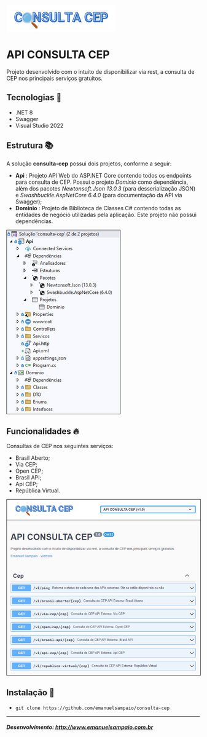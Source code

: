 <img src="https://raw.githubusercontent.com/emanuelsampaio/consulta-cep/main/Api/wwwroot/swagger/cep/img/logo.png" alt="API CONSULTA CEP" />

# API CONSULTA CEP

Projeto desenvolvido com o intuito de disponibilizar via rest, a consulta de CEP nos principais serviços gratuitos.


## Tecnologias 🚀

- .NET 8
- Swagger
- Visual Studio 2022


## Estrutura 📚

A solução **consulta-cep** possui dois projetos, conforme a seguir:

- **Api** : Projeto API Web do ASP.NET Core contendo todos os endpoints para consulta de CEP. Possui o projeto *Dominio* como dependência, além dos pacotes *Newtonsoft.Json 13.0.3* (para desserialização JSON) e *Swashbuckle.AspNetCore 6.4.0* (para documentação da API via Swagger);
- **Dominio** : Projeto de Biblioteca de Classes C# contendo todas as entidades de negócio utilizadas pela aplicação. Este projeto não possui dependências.

<img src="https://raw.githubusercontent.com/emanuelsampaio/consulta-cep/main/Screenshots/1.png" alt="Estutura" border="1" />


## Funcionalidades 🔥

Consultas de CEP nos seguintes serviços:

- Brasil Aberto;
- Via CEP;
- Open CEP;
- Brasil API;
- Api CEP;
- República Virtual.

<img src="https://raw.githubusercontent.com/emanuelsampaio/consulta-cep/main/Screenshots/2.png" alt="Swagger" border="1" />


## Instalação 🔨

- `git clone https://github.com/emanuelsampaio/consulta-cep`


---

##### Desenvolvimento: <http://www.emanuelsampaio.com.br>